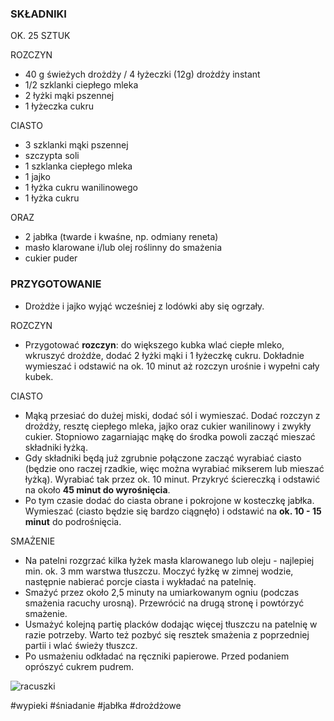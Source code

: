 ### SKŁADNIKI

 OK. 25 SZTUK

ROZCZYN

-   40 g świeżych drożdży / 4 łyżeczki (12g) drożdży instant
-   1/2 szklanki ciepłego mleka
-   2 łyżki mąki pszennej
-   1 łyżeczka cukru

CIASTO

-   3 szklanki mąki pszennej
-   szczypta soli
-   1 szklanka ciepłego mleka
-   1 jajko
-   1 łyżka cukru wanilinowego
-   1 łyżka cukru

ORAZ

-   2 jabłka (twarde i kwaśne, np. odmiany reneta)
-   masło klarowane i/lub olej roślinny do smażenia
-   cukier puder

### PRZYGOTOWANIE

-   Drożdże i jajko wyjąć wcześniej z lodówki aby się ogrzały. 

ROZCZYN

-   Przygotować **rozczyn**: do większego kubka wlać ciepłe mleko, wkruszyć drożdże, dodać 2 łyżki mąki i 1 łyżeczkę cukru. Dokładnie wymieszać i odstawić na ok. 10 minut aż rozczyn urośnie i wypełni cały kubek.

CIASTO

-   Mąką przesiać do dużej miski, dodać sól i wymieszać. Dodać rozczyn z drożdży, resztę ciepłego mleka, jajko oraz cukier wanilinowy i zwykły cukier. Stopniowo zagarniając mąkę do środka powoli zacząć mieszać składniki łyżką.
-   Gdy składniki będą już zgrubnie połączone zacząć wyrabiać ciasto (będzie ono raczej rzadkie, więc można wyrabiać mikserem lub mieszać łyżką). Wyrabiać tak przez ok. 10 minut. Przykryć ściereczką i odstawić na około **45 minut do wyrośnięcia**.
-   Po tym czasie dodać do ciasta obrane i pokrojone w kosteczkę jabłka. Wymieszać (ciasto będzie się bardzo ciągnęło) i odstawić na **ok. 10 - 15 minut** do podrośnięcia.

SMAŻENIE

-   Na patelni rozgrzać kilka łyżek masła klarowanego lub oleju - najlepiej min. ok. 3 mm warstwa tłuszczu. Moczyć łyżkę w zimnej wodzie, następnie nabierać porcje ciasta i wykładać na patelnię.
-   Smażyć przez około 2,5 minuty na umiarkowanym ogniu (podczas smażenia racuchy urosną). Przewrócić na drugą stronę i powtórzyć smażenie.
-   Usmażyć kolejną partię placków dodając więcej tłuszczu na patelnię w razie potrzeby. Warto też pozbyć się resztek smażenia z poprzedniej partii i wlać świeży tłuszcz.
-   Po usmażeniu odkładać na ręczniki papierowe. Przed podaniem oprószyć cukrem pudrem.

![racuszki](https://www.kwestiasmaku.com/sites/v123.kwestiasmaku.com/files/racuchy_drozdzowe_z_jablkami_01.jpg)

#wypieki #śniadanie #jabłka #drożdżowe 